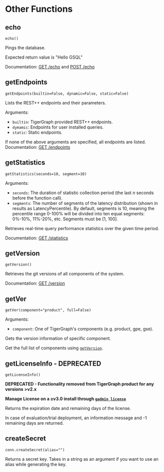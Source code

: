 # Other Functions

## echo
`echo()`

Pings the database.

Expected return value is "Hello GSQL"

Documentation: [GET /echo](https://docs.tigergraph.com/dev/restpp-api/built-in-endpoints#get-echo-and-post-echo) and [POST /echo](https://docs.tigergraph.com/dev/restpp-api/built-in-endpoints#get-echo-and-post-echo)

## getEndpoints
`getEndpoints(builtin=False, dynamic=False, static=False)`

Lists the REST++ endpoints and their parameters.

Arguments:
- `builtin`: TigerGraph provided REST++ endpoints.
- `dymamic`: Endpoints for user installed queries.
- `static`:  Static endpoints.

If none of the above arguments are specified, all endpoints are listed.
Documentation: [GET /endpoints](https://docs.tigergraph.com/dev/restpp-api/built-in-endpoints#get-endpoints)

## getStatistics
`getStatistics(seconds=10, segment=10)`

Arguments:
- `seconds`: The duration of statistic collection period (the last _n_ seconds before the function call).
- `segments`: The number of segments of the latency distribution (shown in results as LatencyPercentile). By default, segments is 10, meaning the percentile range 0-100% will be divided into ten equal segments: 0%-10%, 11%-20%, etc. Segments must be [1, 100].

Retrieves real-time query performance statistics over the given time period.

Documentation: [GET /statistics](https://docs.tigergraph.com/dev/restpp-api/built-in-endpoints#get-statistics)

## getVersion
`getVersion()`

Retrieves the git versions of all components of the system.

Documentation: [GET /version](https://docs.tigergraph.com/dev/restpp-api/built-in-endpoints#get-version)

## getVer
`getVer(component="product", full=False)`

Arguments:
- `component`: One of TigerGraph's components (e.g. product, gpe, gse).

Gets the version information of specific component.

Get the full list of components using [`getVersion`](#getVersion).

## getLicenseInfo - DEPRECATED
`getLicenseInfo()`

**DEPRECATED - Functionality removed from TigerGraph product for any versions >v2.x**

**Manage License on a ≥v3.0 install through [`gadmin license`](https://docs.tigergraph.com/admin/admin-guide/system-management/management-with-gadmin#gadmin-license)** 

Returns the expiration date and remaining days of the license.

In case of evaluation/trial deployment, an information message and -1 remaining days are returned.

## createSecret
`conn.createSecret(alias="")`

Returns a secret key. Takes in a string as an argument if you want to use an alias while generating the key.
